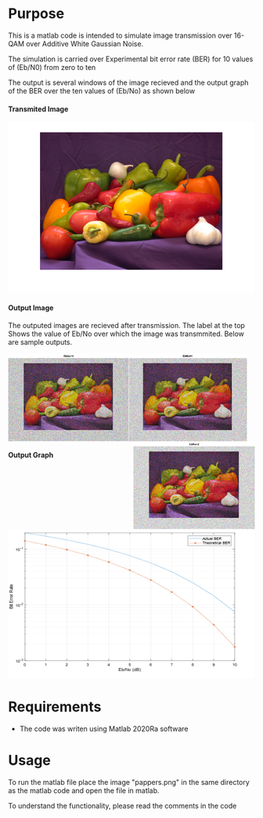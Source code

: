 # Purpose
This is a matlab code is intended to simulate image transmission over 16-QAM over Additive White Gaussian Noise.

The simulation is carried over Experimental bit error rate (BER) for 10 values of (Eb/N0) from zero to ten 

The output is several windows of the image recieved and the output graph of the BER over the ten values of (Eb/No) as shown below

#### Transmited Image
![Peppers.png](/image003.png)

#### Output Image 
The outputed images are recieved after transmission. The label at the top Shows the value of Eb/No over which the image was transmmited. Below are sample outputs. 

<img align="left" height="180" src="image005.png"/>
<img align="center" height="180" src="image007.png"/>
<img align="right" height="180" src="image009.png"/>

#### Output Graph
![BER vs Eb/No](/image001.png)


# Requirements
 
* The code was writen using Matlab 2020Ra software

# Usage
  To run the matlab file place the image "pappers.png" in the same directory as the matlab code and open the file in matlab.

  To understand the functionality, please read the comments in the code